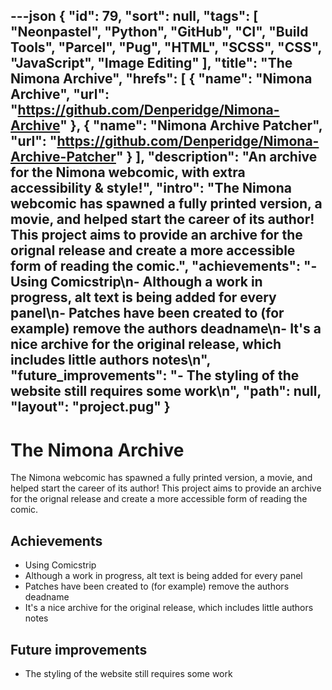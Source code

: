 ---json
{
"id": 79,
"sort": null,
"tags": [
"Neonpastel",
"Python",
"GitHub",
"CI",
"Build Tools",
"Parcel",
"Pug",
"HTML",
"SCSS",
"CSS",
"JavaScript",
"Image Editing"
],
"title": "The Nimona Archive",
"hrefs": [
{
"name": "Nimona Archive",
"url": "https://github.com/Denperidge/Nimona-Archive"
},
{
"name": "Nimona Archive Patcher",
"url": "https://github.com/Denperidge/Nimona-Archive-Patcher"
}
],
"description": "An archive for the Nimona webcomic, with extra accessibility & style!",
"intro": "The Nimona webcomic has spawned a fully printed version, a movie, and helped start the career of its author! This project aims to provide an archive for the orignal release and create a more accessible form of reading the comic.",
"achievements": "- Using Comicstrip\n- Although a work in progress, alt text is being added for every panel\n- Patches have been created to (for example) remove the authors deadname\n- It's a nice archive for the original release, which includes little authors notes\n",
"future_improvements": "- The styling of the website still requires some work\n",
"path": null,
"layout": "project.pug"
}
---
# The Nimona Archive
The Nimona webcomic has spawned a fully printed version, a movie, and helped start the career of its author! This project aims to provide an archive for the orignal release and create a more accessible form of reading the comic.

## Achievements
- Using Comicstrip
- Although a work in progress, alt text is being added for every panel
- Patches have been created to (for example) remove the authors deadname
- It's a nice archive for the original release, which includes little authors notes


## Future improvements
- The styling of the website still requires some work

